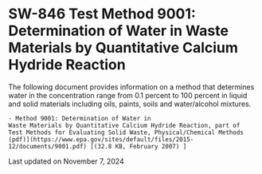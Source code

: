 
# SW-846 Test Method 9001: Determination of Water in Waste Materials by Quantitative Calcium Hydride Reaction  


The following document provides information on a method that determines
water in the concentration range from 0.1 percent to 100 percent in
liquid and solid materials including oils, paints, soils and
water/alcohol mixtures.

    - Method 9001: Determination of Water in
    Waste Materials by Quantitative Calcium Hydride Reaction, part of
    Test Methods for Evaluating Solid Waste, Physical/Chemical Methods
    (pdf)](https://www.epa.gov/sites/default/files/2015-12/documents/9001.pdf) [(32.8 KB, February 2007) ] 

Last updated on November 7, 2024

